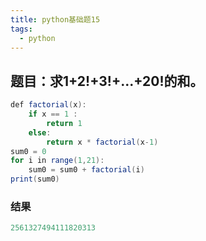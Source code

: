 ```yaml
---
title: python基础题15
tags:
  - python
---
```

## 题目：求1+2!+3!+...+20!的和。
```java
def factorial(x):
    if x == 1 :
        return 1
    else:
        return x * factorial(x-1)
sum0 = 0
for i in range(1,21):
    sum0 = sum0 + factorial(i)
print(sum0)
```

### 结果
```java
2561327494111820313
```
